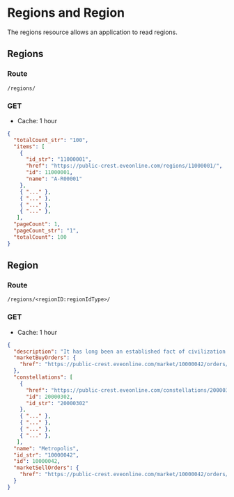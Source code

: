 # Regions and Region
The regions resource allows an application to read regions.

## Regions
### Route
``/regions/``

### GET
* Cache: 1 hour

```json
{
  "totalCount_str": "100",
  "items": [
    {
      "id_str": "11000001",
      "href": "https://public-crest.eveonline.com/regions/11000001/",
      "id": 11000001,
      "name": "A-R00001"
    },
    { "..." },
    { "..." },
    { "..." },
    { "..." },
   ],
  "pageCount": 1,
  "pageCount_str": "1",
  "totalCount": 100
}
```

## Region
### Route
``/regions/<regionID:regionIdType>/``

### GET
* Cache: 1 hour

```json
{
  "description": "It has long been an established fact of civilization [...]",
  "marketBuyOrders": {
    "href": "https://public-crest.eveonline.com/market/10000042/orders/buy/"
  },
  "constellations": [
    {
      "href": "https://public-crest.eveonline.com/constellations/20000302/",
      "id": 20000302,
      "id_str": "20000302"
    },
    { "..." },
    { "..." },
    { "..." },
    { "..." },
   ],
  "name": "Metropolis",
  "id_str": "10000042",
  "id": 10000042,
  "marketSellOrders": {
    "href": "https://public-crest.eveonline.com/market/10000042/orders/sell/"
  }
}
```